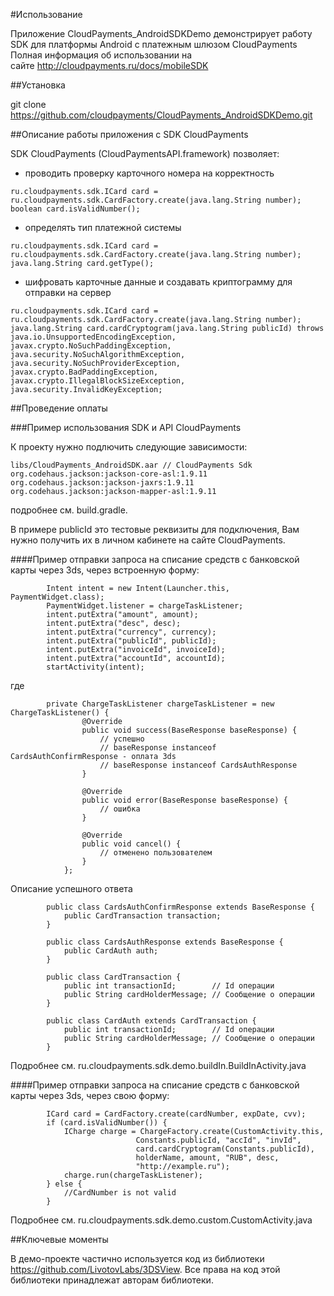 #Использование

Приложение CloudPayments_AndroidSDKDemo демонстрирует работу SDK для платформы Android с платежным шлюзом CloudPayments
Полная информация об использовании на сайте http://cloudpayments.ru/docs/mobileSDK

##Установка

git clone https://github.com/cloudpayments/CloudPayments_AndroidSDKDemo.git

##Описание работы приложения с SDK CloudPayments

SDK CloudPayments (CloudPaymentsAPI.framework) позволяет:
* проводить проверку карточного номера на корректность  
```    
ru.cloudpayments.sdk.ICard card = ru.cloudpayments.sdk.CardFactory.create(java.lang.String number);
boolean card.isValidNumber();
```
* определять тип платежной системы
```
ru.cloudpayments.sdk.ICard card = ru.cloudpayments.sdk.CardFactory.create(java.lang.String number);
java.lang.String card.getType();
```
* шифровать карточные данные и создавать криптограмму для отправки на сервер
```
ru.cloudpayments.sdk.ICard card = ru.cloudpayments.sdk.CardFactory.create(java.lang.String number);
java.lang.String card.cardCryptogram(java.lang.String publicId) throws                                                      java.io.UnsupportedEncodingException, javax.crypto.NoSuchPaddingException, java.security.NoSuchAlgorithmException,                   java.security.NoSuchProviderException, javax.crypto.BadPaddingException, javax.crypto.IllegalBlockSizeException,                     java.security.InvalidKeyException;
```
##Проведение оплаты

###Пример использования SDK и API CloudPayments 

К проекту нужно подлючить следующие зависимости:

```
libs/CloudPayments_AndroidSDK.aar // CloudPayments Sdk
org.codehaus.jackson:jackson-core-asl:1.9.11
org.codehaus.jackson:jackson-jaxrs:1.9.11
org.codehaus.jackson:jackson-mapper-asl:1.9.11
```

подробнее см. build.gradle.

В примере publicId это тестовые реквизиты для подключения, Вам нужно получить их в личном кабинете на сайте CloudPayments.

####Пример отправки запроса на списание средств с банковской карты через 3ds, через встроенную форму:
```
        Intent intent = new Intent(Launcher.this, PaymentWidget.class);
        PaymentWidget.listener = chargeTaskListener;
        intent.putExtra("amount", amount);
        intent.putExtra("desc", desc);
        intent.putExtra("currency", currency);
        intent.putExtra("publicId", publicId);
        intent.putExtra("invoiceId", invoiceId);
        intent.putExtra("accountId", accountId);
        startActivity(intent);
```

где
```        
        private ChargeTaskListener chargeTaskListener = new ChargeTaskListener() {
                @Override
                public void success(BaseResponse baseResponse) {
                    // успешно 
                    // baseResponse instanceof CardsAuthConfirmResponse - оплата 3ds
                    // baseResponse instanceof CardsAuthResponse
                }
        
                @Override
                public void error(BaseResponse baseResponse) {
                    // ошибка
                }
        
                @Override
                public void cancel() {
                    // отменено пользователем
                }
            };
```

Описание успешного ответа
```
        public class CardsAuthConfirmResponse extends BaseResponse {
            public CardTransaction transaction;
        }
        
        public class CardsAuthResponse extends BaseResponse {
            public CardAuth auth;
        }
        
        public class CardTransaction {
            public int transactionId;        // Id операции
            public String cardHolderMessage; // Сообщение о операции
        }
        
        public class CardAuth extends CardTransaction {
            public int transactionId;        // Id операции
            public String cardHolderMessage; // Сообщение о операции
        }
```
Подробнее см. ru.cloudpayments.sdk.demo.buildIn.BuildInActivity.java

####Пример отправки запроса на списание средств с банковской карты через 3ds, через свою форму:

```
        ICard card = CardFactory.create(cardNumber, expDate, cvv);
        if (card.isValidNumber()) {
            ICharge charge = ChargeFactory.create(CustomActivity.this,
                            Constants.publicId, "accId", "invId",
                            card.cardCryptogram(Constants.publicId),
                            holderName, amount, "RUB", desc,
                            "http://example.ru");
            charge.run(chargeTaskListener);
        } else {
            //CardNumber is not valid
        }
```
Подробнее см. ru.cloudpayments.sdk.demo.custom.CustomActivity.java

##Ключевые моменты

В демо-проекте частично используется код из библиотеки https://github.com/LivotovLabs/3DSView. Все права на код этой библиотеки принадлежат авторам библиотеки.
